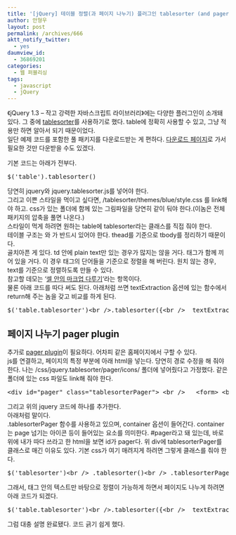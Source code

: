 ```yaml
---
title: '[jQuery] 테이블 정렬(과 페이지 나누기) 플러그인 tablesorter (and pager) plugin 사용해 보기'
author: 안형우
layout: post
permalink: /archives/666
aktt_notify_twitter:
  - yes
daumview_id:
  - 36869201
categories:
  - 웹 퍼블리싱
tags:
  - javascript
  - jQuery
---
```

《jQuery 1.3 &#8211; 작고 강력한 자바스크립트 라이브러리》에는 다양한 플러그인이 소개돼 있다. 그 중에 <a href="http://tablesorter.com/" target="_blank">tablesorter</a>를 사용하기로 했다. table에 정확히 사용할 수 있고, 그냥 적용만 하면 알아서 되기 때문이었다.  
일단 예제 코드를 포함한 풀 패키지를 다운로드받는 게 편하다. <a target="_blank" href="http://tablesorter.com/docs/#Download">다운로드 페이지</a>로 가서 필요한 것만 다운받을 수도 있겠다. <div>
  기본 코드는 아래가 전부다.
</div>

<div>
  <pre class="brush:js">$(&#039;table&#039;).tablesorter()</pre>
</div>

<div>
  당연히 jquery와 jquery.tablesorter.js를 넣어야 한다.
</div>

<div>
  그리고 이쁜 스타일을 먹이고 싶다면, /tablesorter/themes/blue/style.css 를 link해야 하고. css가 있는 폴더에 함께 있는 그림파일을 당연히 같이 둬야 한다.(이놈은 전체 패키지의 압축을 풀면 나온다.)
</div>

<div>
  스타일이 먹게 하려면 원하는 table에 tablesorter라는 클래스를 직접 줘야 한다.
</div>

<div>
  테이블 구조는 <thead>와 <tbody>가 반드시 있어야 한다. thead를 기준으로 tbody를 정리하기 때문이다.
</div>

<div>
  골치아픈 게 있다. td 안에 plain text만 있는 경우가 많지는 않을 거다. 태그가 함께 끼어 있을 거다. 이 경우 태그의 단어들을 기준으로 정렬을 해 버린다. 원치 않는 경우, text를 기준으로 정렬하도록 만들 수 있다.
</div>

<div>
  참고할 데모는 &#8216;<a href="http://tablesorter.com/docs/example-option-text-extraction.html" target="_blank">셀 안의 마크업 다루기</a>&#8216;라는 항목이다.
</div>

<div>
  물론 아래 코드를 따다 써도 된다. 아래처럼 쓰면 textExtraction 옵션에 있는 함수에서 return해 주는 놈을 갖고 비교를 하게 된다.
</div>

<pre class="brush: js">$(&#039;table.tablesorter&#039;)&lt;br /&gt;.tablesorter({&lt;br /&gt;  textExtraction: function(node){&lt;br /&gt;    return $(node).text();&lt;br /&gt;  } &lt;br /&gt;)&lt;br /&gt;</pre>

## 페이지 나누기 pager plugin

<div>
  추가로 <a href="http://tablesorter.com/docs/example-pager.html" target="_blank">pager plugin</a>이 필요하다. 어차피 같은 홈페이지에서 구할 수 있다.
</div>

<div>
  js를 연결하고, 페이지의 특정 부분에 아래 html을 넣는다. 당연히 경로 수정을 해 줘야 한다. 나는 /css/jquery.tablesorter/pager/icons/ 폴더에 넣어줬다고 가정했다. 같은 폴더에 있는 css 파일도 link해 줘야 한다.
</div>

<pre class="brush: html">&lt;div id="pager" class="tablesorterPager"&gt; &lt;br /&gt;	&lt;form&gt; &lt;br /&gt;		&lt;img src="/css/jquery.tablesorter/pager/icons/first.png" class="first"/&gt; &lt;br /&gt;		&lt;img src="/css/jquery.tablesorter/pager/icons/prev.png" class="prev"/&gt; &lt;br /&gt;		&lt;input type="text" class="pagedisplay"/&gt; &lt;br /&gt;		&lt;img src="/css/jquery.tablesorter/pager/icons/next.png" class="next"/&gt; &lt;br /&gt;		&lt;img src="/css/jquery.tablesorter/pager/icons/last.png" class="last"/&gt; &lt;br /&gt;		&lt;select class="pagesize"&gt; &lt;br /&gt;			&lt;option selected="selected"  value="10"&gt;10&lt;/option&gt; &lt;br /&gt;			&lt;option value="20"&gt;20&lt;/option&gt; &lt;br /&gt;			&lt;option value="30"&gt;30&lt;/option&gt; &lt;br /&gt;			&lt;option  value="40"&gt;40&lt;/option&gt; &lt;br /&gt;		&lt;/select&gt; &lt;br /&gt;	&lt;/form&gt; &lt;br /&gt;&lt;/div&gt; &lt;br /&gt;</pre>

<div>
  그리고 위의 jquery 코드에 하나를 추가한다.
</div>

<div>
  아래처럼 말이다.
</div>

<div>
  .tablesorterPager 함수를 사용하고 있으며, container 옵션이 들어간다. container는 page 넘기는 아이콘 등이 들어있는 요소를 의미한다. #pager라고 돼 있는데, 바로 위에 내가 따다 쓰라고 한 html을 보면 id가 pager다. 위 div에 tablesorterPager를 클래스로 매긴 이유도 있다. 기본 css가 여기 매려지게 하려면 그렇게 클래스를 줘야 한다.
</div>

<pre class="brush:js">$(&#039;tablesorter&#039;)&lt;br /&gt; .tablesorter()&lt;br /&gt; .tablesorterPager({container: $("#pager")});&lt;br /&gt;</pre>

<div>
  그래서, 태그 안의 텍스트만 바탕으로 정렬이 가능하게 하면서 페이지도 나누게 하려면 아래 코드가 되겠다.
</div>

<pre class="brush: js">$(&#039;table.tablesorter&#039;)&lt;br /&gt;.tablesorter({&lt;br /&gt;  textExtraction: function(node){&lt;br /&gt;    return $(node).text();&lt;br /&gt;  } &lt;br /&gt;).tablesorterPager({&lt;br /&gt;  container: $("#pager")&lt;br /&gt;});&lt;br /&gt;</pre>

<div>
  그럼 대충 설명 완료됐다. 코드 긁기 쉽게 했다.
</div>